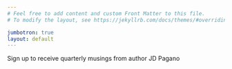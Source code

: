 ```yaml
---
# Feel free to add content and custom Front Matter to this file.
# To modify the layout, see https://jekyllrb.com/docs/themes/#overriding-theme-defaults

jumbotron: true
layout: default
---
```



<p class="lead text-center">
  Sign up to receive quarterly musings from author JD Pagano
</p>

<div class="ml-embedded" data-form="cTR23L"></div>

